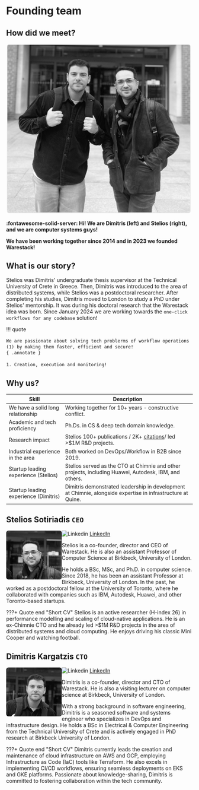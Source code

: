 # Founding team

## How did we meet?

<img src="../assets/images/founders.png" width=500>

**:fontawesome-solid-server:  Hi! We are Dimitris (left) and Stelios (right), and we are computer systems guys!**

**We have been working together since 2014 and in 2023 we founded Warestack!**


## What is our story?

Stelios was Dimitris' undergraduate thesis supervisor at the Technical University of Crete in Greece. Then, Dimitris was introduced to the area of distributed systems, while Stelios was a postdoctoral researcher. After completing his studies, Dimitris moved to London to study a PhD under Stelios' mentorship. It was during his doctoral research that the Warestack idea was born. Since January 2024 we are working towards the `one-click workflows for any codebase` solution!


!!! quote

    We are passionate about solving tech problerms of workflow operations (1) by making them faster, efficient and secure!
    { .annotate }
    
    1. Creation, execution and monitoring! 

    


## Why us?

| Skill      | Description                          |
| ----------- | ------------------------------------ |
| We have a solid long relationship       | Working together for 10+ years - constructive conflict. |
| Academic and tech proficiency       | Ph.Ds. in CS & deep tech domain knowledge. |
| Research impact    | Stelios 100+ publications / 2K+ [citations](https://scholar.google.com/citations?user=hLqLr1IAAAAJ&hl=en "Stelios Google Scholar profile")/ led >$1M R&D projects. |
| Industrial experience in the area   | Both worked on DevOps/Workflow in B2B since 2019. |
| Startup leading experience (Stelios) | Stelios served as the CTO at Chimnie and other projects, including Huawei, Autodesk, IBM, and others.  |
| Startup leading experience (Dimitris) | Dimitris demonstrated leadership in development at Chimnie, alongside expertise in infrastructure at Quine.  |

## Stelios Sotiriadis `CEO`

<img align="left" width="150" src="../assets/images/stelios.png">

![Linkedin](https://i.stack.imgur.com/gVE0j.png)
<a href="https://www.linkedin.com/in/stelios-sotiriadis-b9a1a571/" target="_blank">LinkedIn</a>

Stelios is a co-founder, director and CEO of Warestack. He is also an assistant Professor of Computer Science at Birkbeck, University of London. 

He holds a BSc, MSc, and Ph.D. in computer science. Since 2018, he has been an assistant Professor at Birkbeck, University of London. In the past, he worked as a postdoctoral fellow at the University of Toronto, where he collaborated with companies such as IBM, Autodesk, Huawei, and other Toronto-based startups.

???+ Quote end "Short CV"
    Stelios is an active researcher (H-index 26) in performance modelling and scaling of cloud-native applications. He is an ex-Chimnie CTO and he already led >$1M R&D projects in the area of distributed systems and cloud computing. He enjoys driving his classic Mini Cooper and watching football.

## Dimitris Kargatzis `CTO`

<img align="left" width="150" src="../assets/images/dimitris.png">

![Linkedin](https://i.stack.imgur.com/gVE0j.png)
<a href="https://www.linkedin.com/in/dimitris-kargatzis/" target="_blank">LinkedIn</a>

Dimitris is a co-founder, director and CTO of Warestack. He is also a visiting lecturer on computer science at Birkbeck, University of London. 

With a strong background in software engineering, Dimitris is a seasoned software and systems engineer who specializes in DevOps and infrastructure design. He holds a BSc in Electrical & Computer Engineering from the Technical University of Crete and is actively engaged in PhD research at Birkbeck University of London. 

???+ Quote end "Short CV"
    Dimitris currently leads the creation and maintenance of cloud infrastructure on AWS and GCP, employing Infrastructure as Code (IaC) tools like Terraform. He also excels in implementing CI/CD workflows, ensuring seamless deployments on EKS and GKE platforms. Passionate about knowledge-sharing, Dimitris is committed to fostering collaboration within the tech community.
